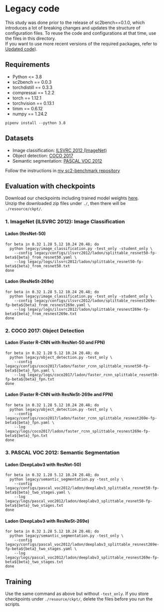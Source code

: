 # Legacy code
This study was done prior to the release of sc2bench==0.1.0, which introduces a lot of breaking changes and updates the structure of configuration files.
To reuse the code and configurations at that time, use the files in this directory.  
If you want to use more recent versions of the required packages, refer to [Updated code](../#updated-code)).

## Requirements 
- Python <= 3.8
- sc2bench == 0.0.3
- torchdistill == 0.3.3
- compressai == 1.2.2
- torch == 1.12.1
- torchvision == 0.13.1
- timm == 0.6.12
- numpy == 1.24.2

```shell
pipenv install --python 3.8
```

## Datasets
- Image classification: [ILSVRC 2012 (ImageNet)](https://www.image-net.org/challenges/LSVRC/2012/)
- Object detection: [COCO 2017](https://cocodataset.org/#detection-2017)
- Semantic segmentation: [PASCAL VOC 2012](http://host.robots.ox.ac.uk/pascal/VOC/voc2012/)

Follow the instructions in [my sc2-benchmark repository](https://github.com/yoshitomo-matsubara/sc2-benchmark/tree/main/script#datasets)

## Evaluation with checkpoints

Download our checkpoints including trained model weights [here](https://github.com/yoshitomo-matsubara/ladon-multi-task-sc2/releases/tag/wacv2025).  
Unzip the downloaded zip files under `./`, then there will be `./resource/ckpt/`.

### 1. ImageNet (ILSVRC 2012): Image Classification

#### Ladon (ResNet-50) 
```shell
for beta in 0.32 1.28 5.12 10.24 20.48; do
  python legacy/image_classification.py -test_only -student_only \
    --config legacy/configs/ilsvrc2012/ladon/splittable_resnet50-fp-beta${beta}_from_resnet50.yaml \
    --log legacy/logs/ilsvrc2012/ladon/splittable_resnet50-fp-beta${beta}_from_resnet50.txt
done
```

#### Ladon (ResNeSt-269e) 
```shell
for beta in 0.32 1.28 5.12 10.24 20.48; do
  python legacy/image_classification.py -test_only -student_only \
    --config legacy/configs/ilsvrc2012/ladon/splittable_resnest269e-fp-beta${beta}_from_resnest269e.yaml \
    --log legacy/logs/ilsvrc2012/ladon/splittable_resnest269e-fp-beta${beta}_from_resnest269e.txt
done
```

### 2. COCO 2017: Object Detection
#### Ladon (Faster R-CNN with ResNet-50 and FPN) 
```shell
for beta in 0.32 1.28 5.12 10.24 20.48; do
  python legacy/object_detection.py -test_only \
    --config legacy/configs/coco2017/ladon/faster_rcnn_splittable_resnet50-fp-beta${beta}_fpn.yaml \
    --log legacy/logs/coco2017/ladon/faster_rcnn_splittable_resnet50-fp-beta${beta}_fpn.txt
done
```

#### Ladon (Faster R-CNN with ResNeSt-269e and FPN) 
```shell
for beta in 0.32 1.28 5.12 10.24 20.48; do
  python legacy/object_detection.py -test_only \
    --config legacy/configs/coco2017/ladon/faster_rcnn_splittable_resnest269e-fp-beta${beta}_fpn.yaml \
    --log legacy/logs/coco2017/ladon/faster_rcnn_splittable_resnest269e-fp-beta${beta}_fpn.txt
done
```

### 3. PASCAL VOC 2012: Semantic Segmentation
#### Ladon (DeepLabv3 with ResNet-50) 
```shell
for beta in 0.32 1.28 5.12 10.24 20.48; do
  python legacy/semantic_segmentation.py -test_only \
    --config legacy/configs/pascal_voc2012/ladon/deeplabv3_splittable_resnet50-fp-beta${beta}_two_stages.yaml \
    --log legacy/logs/pascal_voc2012/ladon/deeplabv3_splittable_resnet50-fp-beta${beta}_two_stages.txt
done
```

#### Ladon (DeepLabv3 with ResNeSt-269e) 
```shell
for beta in 0.32 1.28 5.12 10.24 20.48; do
  python legacy/semantic_segmentation.py -test_only \
    --config legacy/configs/pascal_voc2012/ladon/deeplabv3_splittable_resnest269e-fp-beta${beta}_two_stages.yaml \
    --log legacy/logs/pascal_voc2012/ladon/deeplabv3_splittable_resnest269e-fp-beta${beta}_two_stages.txt
done
```

## Training

Use the same command as above but without `-test_only`.
If you store checkpoints under `./resource/ckpt/`, delete the files before you run the scripts.
